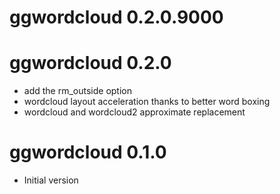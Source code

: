 # ggwordcloud 0.2.0.9000

# ggwordcloud 0.2.0
* add the rm_outside option
* wordcloud layout acceleration thanks to better word boxing
* wordcloud and wordcloud2 approximate replacement

# ggwordcloud 0.1.0
* Initial version
